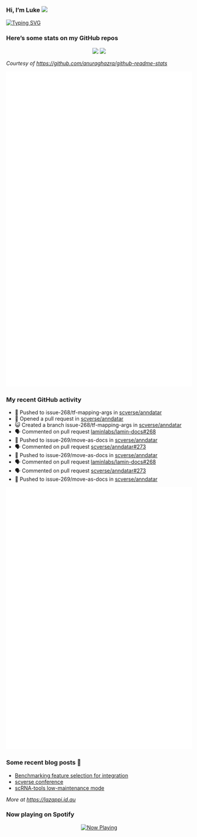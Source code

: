
<!-- README.md is generated from README.Rmd. Please edit that file -->

### Hi, I’m Luke <img src="https://raw.githubusercontent.com/MartinHeinz/MartinHeinz/master/wave.gif" width="30px">

<!-- Customise this at https://readme-typing-svg.demolab.com -->

[![Typing
SVG](https://readme-typing-svg.demolab.com?font=Fira+Code&duration=3000&pause=200&color=9D24F7&center=true&random=true&width=435&lines=Data+scientist;Bioinformatician;Package+developer;Workflow+engineer)](https://git.io/typing-svg)

<!--
**lazappi/lazappi** is a ✨ _special_ ✨ repository because its `README.md` (this file) appears on your GitHub profile.
&#10;Here are some ideas to get you started:
&#10;- 🔭 I’m currently working on ...
- 🌱 I’m currently learning ...
- 👯 I’m looking to collaborate on ...
- 🤔 I’m looking for help with ...
- 💬 Ask me about ...
- 📫 How to reach me: ...
- 😄 Pronouns: ...
- ⚡ Fun fact: ...
-->

### Here’s some stats on my GitHub repos

<p align="center">
<img src="https://github-readme-stats.vercel.app/api?username=lazappi&count_private=true&show_icons=true&theme=buefy&hide_title=True">
<img src="https://github-readme-stats.vercel.app/api/top-langs/?username=lazappi&hide=html&theme=buefy&layout=compact">
</p>

*Courtesy of <https://github.com/anuraghazra/github-readme-stats>*

<p align="center" style="width:100%;">
<img src="https://github.com/lazappi/lazappi/raw/main/github-intro.svg">
</p>

### My recent GitHub activity

- 📨 Pushed to issue-268/tf-mapping-args in
  [scverse/anndatar](https://github.com/scverse/anndatar)
- 🤔 Opened a pull request in
  [scverse/anndatar](https://github.com/scverse/anndatar)
- 😺 Created a branch issue-268/tf-mapping-args in
  [scverse/anndatar](https://github.com/scverse/anndatar)
- 🗣 Commented on pull request
  [laminlabs/lamin-docs#268](https://github.com/laminlabs/lamin-docs#268)
- 📨 Pushed to issue-269/move-as-docs in
  [scverse/anndatar](https://github.com/scverse/anndatar)
- 🗣 Commented on pull request
  [scverse/anndatar#273](https://github.com/scverse/anndatar#273)
- 📨 Pushed to issue-269/move-as-docs in
  [scverse/anndatar](https://github.com/scverse/anndatar)
- 🗣 Commented on pull request
  [laminlabs/lamin-docs#268](https://github.com/laminlabs/lamin-docs#268)
- 🗣 Commented on pull request
  [scverse/anndatar#273](https://github.com/scverse/anndatar#273)
- 📨 Pushed to issue-269/move-as-docs in
  [scverse/anndatar](https://github.com/scverse/anndatar)

<p align="center" style="width:100%;">
<img src="https://github.com/lazappi/lazappi/raw/main/github-status.svg">
</p>

### Some recent blog posts 📝

- [Benchmarking feature selection for
  integration](https://lazappi.id.au/posts/2025-03-15-feature-selection-benchmark/)
- [scverse
  conference](https://lazappi.id.au/posts/2024-09-15-scverse-conference/)
- [scRNA-tools low-maintenance
  mode](https://lazappi.id.au/posts/2024-03-04-scRNAtools-low-maintenance/)

*More at <https://lazappi.id.au>*

### Now playing on Spotify

<p align="center">
<a href="https://now-playing-profile.lazappi.vercel.app/now-playing?open">
<img src="https://now-playing-profile.lazappi.vercel.app/now-playing" width="256" height="64" alt="Now Playing">
</a>
</p>
